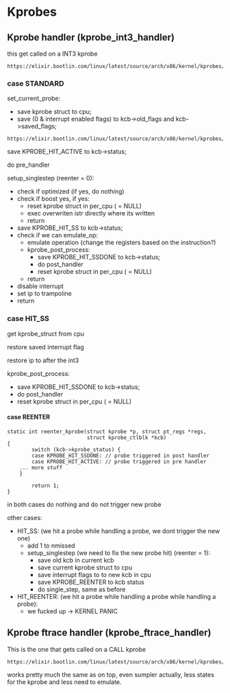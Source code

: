 # Kprobes

## Kprobe handler (kprobe_int3_handler)

this get called on a INT3 kprobe

```
https://elixir.bootlin.com/linux/latest/source/arch/x86/kernel/kprobes/core.c#L958
```

### case STANDARD

set_current_probe:
- save kprobe struct to cpu;
- save (0 & interrupt enabled flags) to kcb->old_flags and kcb->saved_flags;

```
https://elixir.bootlin.com/linux/latest/source/arch/x86/kernel/kprobes/core.c#L815
```

save KPROBE_HIT_ACTIVE to kcb->status;

do pre_handler

setup_singlestep (reenter = 0):
- check if optimized (if yes, do nothing)
- check if boost yes, if yes:
    - reset kprobe struct in per_cpu ( = NULL)
    - exec overwriten istr directly where its written
    - return
- save KPROBE_HIT_SS to kcb->status;
- check if we can emulate_op:
    - emulate operation (change the registers based on the instruction?)
    - kprobe_post_process:
        - save KPROBE_HIT_SSDONE to kcb->status;
        - do post_handler
        - reset kprobe struct in per_cpu ( = NULL)
    - return
- disable interrupt
- set ip to trampoline
- return

### case HIT_SS

get kprobe_struct from cpu

restore saved interrupt flag

restore ip to after the int3

kprobe_post_process:
- save KPROBE_HIT_SSDONE to kcb->status;
- do post_handler
- reset kprobe struct in per_cpu ( = NULL)

#### case REENTER

```
static int reenter_kprobe(struct kprobe *p, struct pt_regs *regs,
                          struct kprobe_ctlblk *kcb)
{
        switch (kcb->kprobe_status) {
        case KPROBE_HIT_SSDONE: // probe triggered in post handler
        case KPROBE_HIT_ACTIVE: // probe triggered in pre handler
    ... more stuff
    }

        return 1;
}
```
in both cases do nothing and do not trigger new probe

other cases:
- HIT_SS: (we hit a probe while handling a probe, we dont trigger the new one)
    - add 1 to nmissed
    - setup_singlestep (we need to fix the new probe hit) (reenter = 1):
        - save old kcb in current kcb
        - save current kprobe struct to cpu
        - save interrupt flags to to new kcb in cpu
        - save KPROBE_REENTER to kcb status
        - do single_step, same as before
- HIT_REENTER: (we hit a probe while handling a probe while handling a probe):
    - we fucked up -> KERNEL PANIC


## Kprobe ftrace handler (kprobe_ftrace_handler)

This is the one that gets called on a CALL kprobe
```
https://elixir.bootlin.com/linux/latest/source/arch/x86/kernel/kprobes/ftrace.c#L16
```

works pretty much the same as on top, even sumpler actually, less states for the kprobe and less need to emulate.